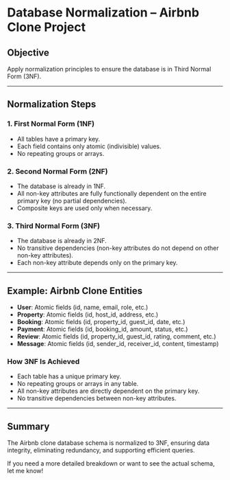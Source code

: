 # Database Normalization – Airbnb Clone Project

## Objective
Apply normalization principles to ensure the database is in Third Normal Form (3NF).

---

## Normalization Steps

### 1. First Normal Form (1NF)
- All tables have a primary key.
- Each field contains only atomic (indivisible) values.
- No repeating groups or arrays.

### 2. Second Normal Form (2NF)
- The database is already in 1NF.
- All non-key attributes are fully functionally dependent on the entire primary key (no partial dependencies).
- Composite keys are used only when necessary.

### 3. Third Normal Form (3NF)
- The database is already in 2NF.
- No transitive dependencies (non-key attributes do not depend on other non-key attributes).
- Each non-key attribute depends only on the primary key.

---

## Example: Airbnb Clone Entities

- **User**: Atomic fields (id, name, email, role, etc.)
- **Property**: Atomic fields (id, host_id, address, etc.)
- **Booking**: Atomic fields (id, property_id, guest_id, date, etc.)
- **Payment**: Atomic fields (id, booking_id, amount, status, etc.)
- **Review**: Atomic fields (id, property_id, guest_id, rating, comment, etc.)
- **Message**: Atomic fields (id, sender_id, receiver_id, content, timestamp)

### How 3NF Is Achieved
- Each table has a unique primary key.
- No repeating groups or arrays in any table.
- All non-key attributes are directly dependent on the primary key.
- No transitive dependencies between non-key attributes.

---

## Summary
The Airbnb clone database schema is normalized to 3NF, ensuring data integrity, eliminating redundancy, and supporting efficient queries.

If you need a more detailed breakdown or want to see the actual schema, let me know!

